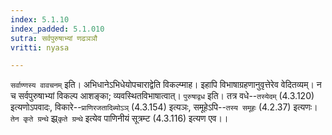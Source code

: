 ```yaml
---
index: 5.1.10
index_padded: 5.1.010
sutra: सर्वपुरुषाभ्यां णढञञौ
vritti: nyasa

---
```

`सर्वाण्णस्य वावचनम्` इति। अभिधानेऽभिधेयोपचाराद्वेति विकल्प्माह। इहापि विभाषाग्रहणानुवृत्तेरेव वेदितव्यम्। न च सर्वपुरुषाभ्यां विकल्प आशङ्का; व्यवस्थितविभाषात्वात्।
`पुरुषाद्वध` इति। तत्र वधे--`तस्येदम्` (4.3.120) इत्यणोऽपवादः, विकारे--`प्राणिरजतादिब्योऽञ्` (4.3.154) इत्यञः, समूहेऽपि--`तस्य समूहः` (4.2.37) इत्यणः। `तेन कृते ग्रन्थे` झ्र्`कृते ग्रन्थे` इत्येव पाणिनीयं सूत्रम्ट (4.3.116) इत्यण एव।।